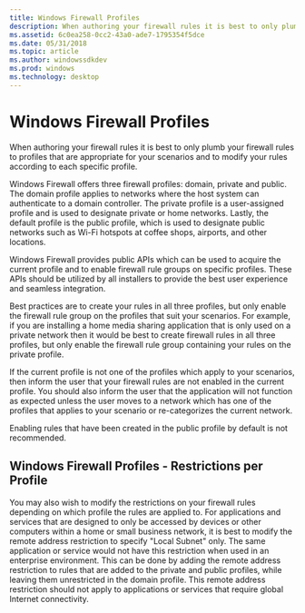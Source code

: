```yaml
---
title: Windows Firewall Profiles
description: When authoring your firewall rules it is best to only plumb your firewall rules to profiles that are appropriate for your scenarios and to modify your rules according to each specific profile.
ms.assetid: 6c0ea258-0cc2-43a0-ade7-1795354f5dce
ms.date: 05/31/2018
ms.topic: article
ms.author: windowssdkdev
ms.prod: windows
ms.technology: desktop
---
```


# Windows Firewall Profiles

When authoring your firewall rules it is best to only plumb your firewall rules to profiles that are appropriate for your scenarios and to modify your rules according to each specific profile.

Windows Firewall offers three firewall profiles: domain, private and public. The domain profile applies to networks where the host system can authenticate to a domain controller. The private profile is a user-assigned profile and is used to designate private or home networks. Lastly, the default profile is the public profile, which is used to designate public networks such as Wi-Fi hotspots at coffee shops, airports, and other locations.

Windows Firewall provides public APIs which can be used to acquire the current profile and to enable firewall rule groups on specific profiles. These APIs should be utilized by all installers to provide the best user experience and seamless integration.

Best practices are to create your rules in all three profiles, but only enable the firewall rule group on the profiles that suit your scenarios. For example, if you are installing a home media sharing application that is only used on a private network then it would be best to create firewall rules in all three profiles, but only enable the firewall rule group containing your rules on the private profile.

If the current profile is not one of the profiles which apply to your scenarios, then inform the user that your firewall rules are not enabled in the current profile. You should also inform the user that the application will not function as expected unless the user moves to a network which has one of the profiles that applies to your scenario or re-categorizes the current network.

Enabling rules that have been created in the public profile by default is not recommended.

## Windows Firewall Profiles - Restrictions per Profile

You may also wish to modify the restrictions on your firewall rules depending on which profile the rules are applied to. For applications and services that are designed to only be accessed by devices or other computers within a home or small business network, it is best to modify the remote address restriction to specify "Local Subnet" only. The same application or service would not have this restriction when used in an enterprise environment. This can be done by adding the remote address restriction to rules that are added to the private and public profiles, while leaving them unrestricted in the domain profile. This remote address restriction should not apply to applications or services that require global Internet connectivity.

 

 




